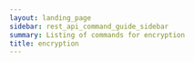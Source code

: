 ```yaml
---
layout: landing_page
sidebar: rest_api_command_guide_sidebar
summary: Listing of commands for encryption
title: encryption
---
```

